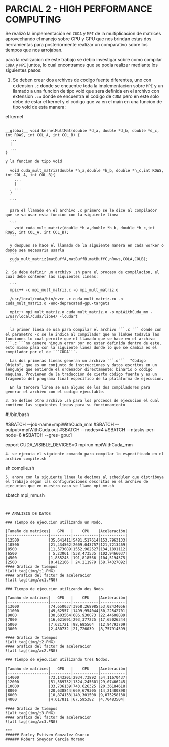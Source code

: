 # PARCIAL 2 - HIGH PERFORMANCE COMPUTING

Se realizó la implementación en ```CUDA``` y ```MPI``` de la multiplicacion de matrices
aprovechando el manejo sobre CPU y GPU que nos brindan estas dos herramientas
para posteriormente realizar un comparativo sobre los tiempos que nos arrojaban.

para la realizacion de este trabajo se debio investigar sobre como compilar ```CUDA``` y ```MPI``` juntos, lo cual encontramos que se podia realizar mediante los siguientes pasos:

1. Se deben crear dos archivos de codigo fuente diferentes, uno con extension ```.c``` donde se encuentre toda la implementacion sobre ```MPI``` y un llamado a una funcion de tipo void que sera definida en el archivo con extension ```.cu``` donde se encuentra el codigo de ```CUDA``` pero en este solo debe de estar el kernel y el codigo que va en el main en una funcion de tipo void de esta manera:

  el kernel

  ```

  __global__ void kernelMultMat(double *d_a, double *d_b, double *d_c, int ROWS, int COL_A, int COL_B) {
    ...
    |
    ...
  }

  ```
    y la funcion de tipo void
  ```
    void cuda_mult_matriz(double *h_a,double *h_b, double *h_c,int ROWS, int COL_A, int COL_B){
      ...
      |
      ...
    }

    ```

    para el llamado en el archivo .c primero se le dice al compilador que se va usar esta funcion con la siguiente linea

    ```
      void cuda_mult_matriz(double *h_a,double *h_b, double *h_c,int ROWS, int COL_A, int COL_B);
    ```

    y despues se hace el llamado de la siguiente manera en cada worker o donde sea necesaria usarla
    ```
    cuda_mult_matriz(matBuffA,matBuffB,matBuffC,nRows,COLA,COLB);
    ```

2. Se debe definir un archivo .sh para el proceso de compilacion, el cual debe contener las siquientes lineas:

    ```
    mpic++ -c mpi_mult_matriz.c -o mpi_mult_matriz.o

    /usr/local/cuda/bin/nvcc -c cuda_mult_matriz.cu -o cuda_mult_matriz.o -Wno-deprecated-gpu-targets

    mpic++ mpi_mult_matriz.o cuda_mult_matriz.o -o mpiWithCuda_mm -L/usr/local/cuda/lib64/ -lcudart
    ```

    la primer linea se usa para compilar el archivo ```.c ``` donde con el parametro -c se le indica al compilador que no linkee todavia las funciones lo cual permite que el llamado que se hace en el archivo ```.c ```no genere ningun error por no estar definida dentro de este, esto mismo pasa con la siguiente linea donde lo que se cambia es el compilador por el de ```CUDA```.

    Las dos primeras lineas generan un archivo ```.o```  "Codigo Objeto", que es un conjunto de instrucciones y datos escritos en un lenguaje que entiende el ordenador directamente: binario o código máquina. Provienen de la traducción de cierto código fuente y es un fragmento del programa final específico de la plataforma de ejecución.

    En la tercera linea se usa alguno de los dos compiladores para generar el archivo con el codigo ejecutable.

3. Se define otro archivo .sh para los procesos de ejecucion el cual contiene las siguientes lineas para su funcionamiento

  ```
  #!/bin/bash

  #SBATCH --job-name=mpiWithCuda_mm
  #SBATCH --output=mpiWithCuda.out
  #SBATCH --nodes=4
  #SBATCH --ntasks-per-node=8
  #SBATCH --gres=gpu:1

  export CUDA_VISIBLE_DEVICES=0
  mpirun mpiWithCuda_mm
  ```
4. se ejecuta el siguiente comando para compilar lo especificado en el archivo compile.sh

  ```
  sh compile.sh
  ```
5. ahora con la siguiente linea le decimos al scheduler que distribuya el trabajo segun las configuraciones descritas en el archivo de ejecucion que en nuestro caso se llamo mpi_mm.sh

  ```
  sbatch mpi_mm.sh
  ```


## ANALISIS DE DATOS

### Tiempo de ejecucion utilizando un Nodo.

|Tamaño de matrices|   GPU   |    CPU    |Aceleración|
|------------------|---------|-----------|-----------|
|12500             |35,641411|5481,517614|153,7963133|
|10500             |21,434562|2609,043757|121,7213469|
|8500              |11,573089|1552,982527|134,1891112|
|6500              | 5,23061 |538,473535 |102,9466037|
|4500              |1,835243 |191,818566 |104,5194375|
|2500              |0,412166 | 24,211979 |58,74327092|
#### Grafica de tiempos
![alt tag](img/t1.PNG)
#### Grafica del factor de aceleracion
![alt tag](img/ac1.PNG)

### Tiempo de ejecucion utilizando dos Nodo.

|Tamaño de matrices|   GPU   |    CPU    |Aceleración|
|------------------|---------|-----------|-----------|
|13000             |74,650037|3958,268985|53,02434056|
|11000             |49,62557 |1499,954044|30,22542701|
|9000              |30,603564|686,930073 |22,44608089|
|7000              |16,621691|293,377225 |17,65026344|
|5000              |7,621721 |98,685564  |12,94793709|
|3000              |2,480732 |21,726039  |8,757914599|

#### Grafica de tiempos
![alt tag](img/t2.PNG)
#### Grafica del factor de aceleracion
![alt tag](img/ac2.PNG)

### Tiempo de ejecucion utilizando tres Nodos.

|Tamaño de matrices|   GPU   |    CPU    |Aceleración|
|------------------|---------|-----------|-----------|
|14000             |73,143201|2934,73892 |54,11670437|
|12000             |51,589732|1324,245601|29,07466245|
|10000             |33,736139|743,626325 |20,36184618|
|8000              |20,638844|669,679305 |14,21480898|
|6000              |10,874133|140,301508 |9,075258138|
|4000              |4,617811 |67,595382  |4,70483504|

#### Grafica de tiempos
![alt tag](img/t3.PNG)
#### Grafica del factor de aceleracion
![alt tag](img/ac3.PNG)

***
###### Farley Estiven Gonzalez Osorio
###### Robert Sneyder Garcia Moreno
